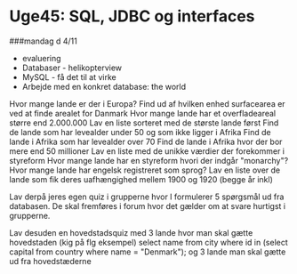 # Uge45: SQL, JDBC og interfaces
###mandag d 4/11 
- evaluering
- Databaser - helikopterview
- MySQL - få det til at virke
- Arbejde med en konkret database: the world


Hvor mange lande er der i Europa?
Find ud af hvilken enhed surfacearea er ved at finde arealet for Danmark
Hvor mange lande har et overfladeareal større end 2.000.000
Lav en liste sorteret med de største lande først
Find de lande som har levealder under 50 og som ikke ligger i Afrika
Find de lande i Afrika som har levealder over 70
Find de lande i Afrika hvor der bor mere end 50 millioner 
Lav en liste med de unikke værdier der forekommer i styreform
Hvor mange lande har en styreform hvori der indgår "monarchy"?
Hvor mange lande har engelsk registreret som sprog?
Lav en liste over de lande som fik deres uafhængighed mellem 1900 og 1920 (begge år inkl)



Lav derpå jeres egen quiz i grupperne hvor I formulerer 5 spørgsmål ud fra databasen.
De skal fremføres i forum hvor det gælder om at svare hurtigst i grupperne.

Lav desuden en hovedstadsquiz med 3 lande hvor man skal gætte hovedstaden (kig på flg eksempel)
select name from city where id in (select capital from country where name = "Denmark");
og 3 lande man skal gætte ud fra hovedstæderne


